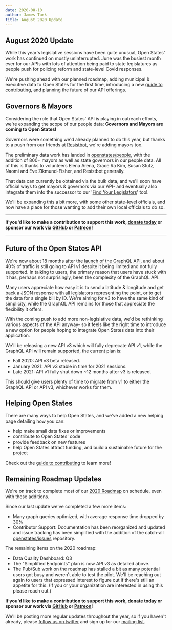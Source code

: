 ```yaml
---
date: 2020-08-10
author: James Turk
title: August 2020 Update
---
```



## August 2020 Update

While this year's legislative sessions have been quite unusual, Open States' work has continued on mostly uninterrupted.  June was the busiest month ever for our APIs with lots of attention being paid to state legislatures as people push for policing reform and state-level Covid responses.

We're pushing ahead with our planned roadmap, adding municipal & executive data to Open States for the first time, introducing a new [guide to contributing](https://openstates.org/about/contributing/), and planning the future of our API offerings.

## Governors & Mayors

Considering the role that Open States' API is playing in outreach efforts, we're expanding the scope of our people data: **Governors and Mayors are coming to Open States!**

Governors were something we'd already planned to do this year, but thanks to a push from our friends at [Resistbot](https://resist.bot/), we're adding mayors too.

The preliminary data work has landed in [openstates/people](https://github.com/openstates/people), with the addition of 800+ mayors as well as state governors in our people data.  All of this is thanks to volunteers Elena Arena, Grace Ra Kim, Susan Stutz, Naomi and Eve Zikmund-Fisher, and Resistbot generally.

That data can currently be obtained via the bulk data, and we'll soon have official ways to get mayors & governors via our API- and eventually also integrate them into the successor to our '[Find Your Legislators](https://openstates.org/find_your_legislator/)' tool.

We'll be expanding this a bit more, with some other state-level officials, and now have a place for those wanting to add their own local officials to do so.

--- 

**If you'd like to make a contribution to support this work, [donate today](https://openstates.org/donate/) or sponsor our work via [GitHub](https://github.com/sponsors/openstates) or [Patreon](https://patreon.com/openstates)!**

--- 

## Future of the Open States API

We're now about 18 months after the [launch of the GraphQL API](https://docs.openstates.org/en/latest/api/v2/), and about 40% of traffic is still going to API v1 despite it being limited and not fully supported.
In talking to users, the primary reason that users have stuck with it has, perhaps not surprisingly, been the complexity of the GraphQL API.

Many users appreciate how easy it is to send a latitude & longitude and get back a JSON response with all legislators representing the point, or to get the data for a single bill by ID.  We're aiming for v3 to have the same kind of simplicity, while the GraphQL API remains for those that appreciate the flexibility it offers.

With the coming push to add more non-legislative data, we'd be rethinking various aspects of the API anyway- so it feels like the right time to introduce a new option for people hoping to integrate Open States data into their application.

We'll be releasing a new API v3 which will fully deprecate API v1, while the GraphQL API will remain supported, the current plan is:

- Fall 2020: API v3 beta released.
- January 2021: API v3 stable in time for 2021 sessions.
- Late 2021: API v1 fully shut down ~12 months after v3 is released.

This should give users plenty of time to migrate from v1 to either the GraphQL API or API v3, whichever works for them.

## Helping Open States

There are many ways to help Open States, and we've added a new helping page detailing how you can:

- help make small data fixes or improvements
- contribute to Open States' code
- provide feedback on new features
- help Open States attract funding, and build a sustainable future for the project

Check out the [guide to contributing](https://openstates.org/about/contributing/) to learn more!

## Remaining Roadmap Updates

We're on track to complete most of our [2020 Roadmap](https://docs.openstates.org/en/latest/contributing/overview.html#roadmap) on schedule, even with these additions.

Since our last update we've completed a few more items:

- Many graph queries optimized, with average response time dropped by 30%
- Contributor Support: Documentation has been reorganized and updated and issue tracking has been simplified with the addition of the catch-all [openstates/issues](https://github.com/openstates/issues/) repository.

The remaining items on the 2020 roadmap:

- Data Quality Dashboard: Q3
- The "Simplified Endpoints" plan is now API v3 as detailed above.
- The Pub/Sub work on the roadmap has stalled a bit as many potential users got busy and weren't able to test the pilot.  We'll be reaching out again to users that expressed interest to figure out if there's still an appetite for this.  (If you or your organization are interested in using this please reach out.)

**If you'd like to make a contribution to support this work, [donate today](https://openstates.org/donate/) or sponsor our work via [GitHub](https://github.com/sponsors/openstates) or [Patreon](https://patreon.com/openstates)!**

We'll be posting more regular updates throughout the year, so if you haven't already, please [follow us on twitter](https://twitter.com/openstates) and sign up for our [mailing list](https://openstates.org/mailing-list/).
